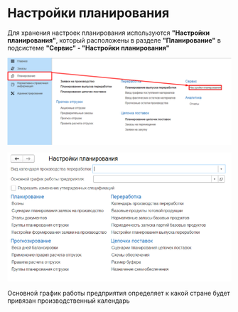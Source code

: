 # Настройки планирования

Для хранения настроек планирования используются **"Настройки планирования"**, который расположены в разделе **"Планирование"** в подсистеме **"Сервис" - "Настройки планирования"**

[![1][1]][1]

[![2][2]][2]

Основной график работы предприятия определяет к какой стране будет привязан производственный календарь



[1]: GeneralSettings.assets/1.png
[2]: GeneralSettings.assets/2.png
